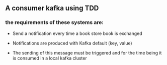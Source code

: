 
## A consumer kafka using TDD 


### the requirements of these systems are:

* Send a notification every time a book store book is exchanged

* Notifications are produced with Kafka default (key, value)

* The sending of this message must be triggered and for the time being it is consumed in a local kafka cluster
